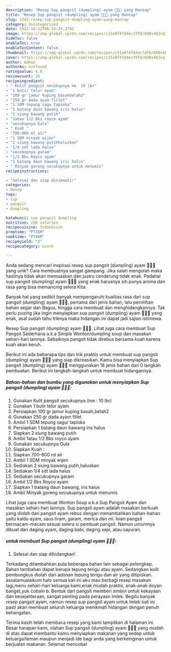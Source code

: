 ```yaml
---
description: "Resep Sup pangsit (dumpling) ayam 🍄🍲🐔 yang Mantap"
title: "Resep Sup pangsit (dumpling) ayam 🍄🍲🐔 yang Mantap"
slug: 1242-resep-sup-pangsit-dumpling-ayam-yang-mantap
category: Uncategorized
date: 2022-10-22T06:24:24.374Z
image: https://img-global.cpcdn.com/recipes/c31e8f47d4ecfdf0/680x482cq70/sup-pangsit-dumpling-ayam-foto-resep-utama.jpg
hideToc: false
enableToc: true
enableTocContent: false
thumbnail: https://img-global.cpcdn.com/recipes/c31e8f47d4ecfdf0/680x482cq70/sup-pangsit-dumpling-ayam-foto-resep-utama.jpg
cover: https://img-global.cpcdn.com/recipes/c31e8f47d4ecfdf0/680x482cq70/sup-pangsit-dumpling-ayam-foto-resep-utama.jpg
author: Admin
authorAv: notfound
ratingvalue: 4.6
reviewcount: 15
recipeingredient:
- " Kulit pangsit secukupnya me  10 lbr"
- "1 butir telur ayam"
- "100 gr jamur kuping basahbelah2"
- "250 gr dada ayam fillet"
- "1 SDM tepung sagu tapioka"
- "1 batang daun bawang iris halus"
- "2 siung bawang putih"
- "1atau 1/2 Bks royco ayam"
- "secukupnya Gula"
- " Kuah "
- "700-800 ml air"
- "1 SDM minyak wijen"
- "2 siung bawang putihhaluskan"
- "1/4 sdt lada halus"
- "secukupnya garam"
- "1/2 Bks Royco ayam"
- "1 batang daun bawang iris halus"
- " Minyak goreng secukupnya untuk menumis"
recipeinstructions:

- "Selesai dan siap dinikmati!"
categories:
- Resep
tags:
- sup
- pangsit
- dumpling

katakunci: sup pangsit dumpling 
nutrition: 250 calories
recipecuisine: Indonesian
preptime: "PT16M"
cooktime: "PT46M"
recipeyield: "2"
recipecategory: Lunch

---
```





Anda sedang mencari inspirasi resep sup pangsit (dumpling) ayam 🍄🍲🐔 yang unik? Cara membuatnya sangat gampang. Jika salah mengolah maka hasilnya tidak akan memuaskan dan justru cenderung tidak enak. Padahal sup pangsit (dumpling) ayam 🍄🍲🐔 yang enak harusnya sih punya aroma dan rasa yang bisa memancing selera Kita.





Banyak hal yang sedikit banyak mempengaruhi kualitas rasa dari sup pangsit (dumpling) ayam 🍄🍲🐔, pertama dari jenis bahan, lalu pemilihan bahan segar dan Bagus, hingga cara membuat dan menghidangkannya. Tak perlu pusing jika ingin menyiapkan sup pangsit (dumpling) ayam 🍄🍲🐔 yang enak,      asal sudah tahu triknya maka hidangan ini dapat jadi sajian istimewa.














Resep Sup pangsit (dumpling) ayam 🍄🍲🐔. Lihat juga cara membuat Sup Pangsit Sederhana a.k.a Simple Wonton/dumpling soup dan masakan sehari-hari lainnya. Sebaiknya pangsit tidak direbus bersama kuah karena kuah akan keruh.






Berikut ini ada beberapa tips dan trik praktis untuk membuat sup pangsit (dumpling) ayam 🍄🍲🐔 yang siap dikreasikan. Kamu bisa menyiapkan Sup pangsit (dumpling) ayam 🍄🍲🐔 menggunakan 18 jenis bahan dan 0 langkah pembuatan. Berikut ini langkah-langkah untuk membuat hidangannya.

<!--inarticleads1-->

##### Bahan-bahan dan bumbu yang digunakan untuk menyiapkan Sup pangsit (dumpling) ayam 🍄🍲🐔:

1. Gunakan  Kulit pangsit secukupnya (me : 10 lbr)
1. Gunakan 1 butir telur ayam
1. Persiapkan 100 gr jamur kuping basah,belah2
1. Gunakan 250 gr dada ayam fillet
1. Ambil 1 SDM tepung sagu/ tapioka
1. Persiapkan 1 batang daun bawang iris halus
1. Siapkan 2 siung bawang putih
1. Ambil 1atau 1/2 Bks royco ayam
1. Gunakan secukupnya Gula
1. Siapkan  Kuah :
1. Siapkan 700-800 ml air
1. Ambil 1 SDM minyak wijen
1. Sediakan 2 siung bawang putih,haluskan
1. Sediakan 1/4 sdt lada halus
1. Sediakan secukupnya garam
1. Ambil 1/2 Bks Royco ayam
1. Siapkan 1 batang daun bawang, iris halus
1. Ambil  Minyak goreng secukupnya untuk menumis


Lihat juga cara membuat Wonton Soup a.k.a Sup Pangsit Ayam dan masakan sehari-hari lainnya. Sup pangsit ayam adalah masakan berkuah yang diolah dari pangsit ayam rebus dengan menambahkan bahan-bahan yaitu kaldu ayam, saus tiram, garam, merica dan mi. Isian pangsit bermacam-macam sesuai selera si pembuat pangsit. Namun umumnya dibuat dari daging ayam, daging babi, daging sapi, atau sayuran. 

<!--inarticleads2-->

#####  untuk membuat Sup pangsit (dumpling) ayam 🍄🍲🐔:


1. Selesai dan siap dihidangkan!

Terkadang ditambahkan pula beberapa bahan lain sebagai pelengkap. Bahan tambahan dapat berupa tepung terigu atau ayam. Sedangkan kulit pembungkus diolah dari adonan tepung terigu dan air yang ditipiskan. assalamualaikum halo semua kali ini aku mau berbagi resep masakan lagi,menu sehari-hari keluarga kami,enak mudah praktis, anak-anak doyan banget,yuk cobain b. Bentuk dari pangsit memberi simbol untuk kekayaan dan kesejahteraan, sangat penting pada perayaan Imlek. Begitu banyak resep pangsit ayam, namun resep sup pangsit ayam untuk Imlek kali ini pasti akan membuat seluruh keluarga menikmati hidangan dengan penuh kehangatan. 

Terima kasih telah membaca resep yang kami tampilkan di halaman ini. Besar harapan kami, olahan Sup pangsit (dumpling) ayam 🍄🍲🐔 yang mudah di atas dapat membantu kamu menyiapkan makanan yang sedap untuk keluarga/teman maupun menjadi ide bagi anda yang berkeinginan untuk berjualan makanan. Selamat mencoba!
